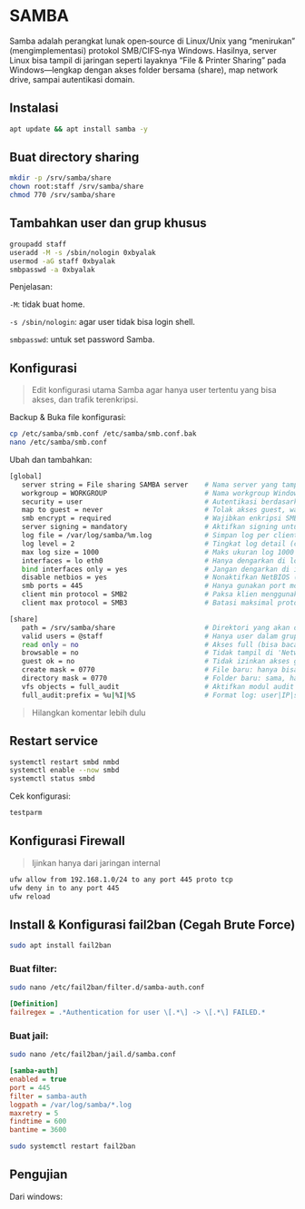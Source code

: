 # SAMBA
Samba adalah perangkat lunak open‑source di Linux/Unix yang “menirukan” (meng­implementasi) protokol SMB/CIFS‑­nya Windows. Hasilnya, server Linux bisa tampil di jaringan seperti layaknya “File & Printer Sharing” pada Windows—lengkap dengan akses folder bersama (share), map network drive, sampai autentikasi domain.

## Instalasi
```bash
apt update && apt install samba -y
```

## Buat directory sharing
```bash
mkdir -p /srv/samba/share
chown root:staff /srv/samba/share
chmod 770 /srv/samba/share
```

## Tambahkan user dan grup khusus
```bash
groupadd staff
useradd -M -s /sbin/nologin 0xbyalak
usermod -aG staff 0xbyalak
smbpasswd -a 0xbyalak
```
Penjelasan:

`-M`: tidak buat home.

`-s /sbin/nologin`: agar user tidak bisa login shell.

`smbpasswd`: untuk set password Samba.

## Konfigurasi
> Edit konfigurasi utama Samba agar hanya user tertentu yang bisa akses, dan trafik terenkripsi.

Backup & Buka file konfigurasi:
```bash
cp /etc/samba/smb.conf /etc/samba/smb.conf.bak
nano /etc/samba/smb.conf
```

Ubah dan tambahkan:
```bash
[global]
   server string = File sharing SAMBA server    # Nama server yang tampil di jaringan
   workgroup = WORKGROUP                        # Nama workgroup Windows (default: WORKGROUP)
   security = user                              # Autentikasi berdasarkan user Samba
   map to guest = never                         # Tolak akses guest, wajib login user valid
   smb encrypt = required                       # Wajibkan enkripsi SMB (SMB3) untuk keamanan
   server signing = mandatory                   # Aktifkan signing untuk integritas data
   log file = /var/log/samba/%m.log             # Simpan log per client (berdasarkan NetBIOS name)
   log level = 2                                # Tingkat log detail (cukup untuk audit ringan)
   max log size = 1000                          # Maks ukuran log 1000 KB (1 MB)
   interfaces = lo eth0                         # Hanya dengarkan di loopback dan eth0
   bind interfaces only = yes                   # Jangan dengarkan di interface lain
   disable netbios = yes                        # Nonaktifkan NetBIOS (port 137/138)
   smb ports = 445                              # Hanya gunakan port modern (445), tanpa 139
   client min protocol = SMB2                   # Paksa klien menggunakan minimal protokol SMB2 (lebih aman dari SMB1)
   client max protocol = SMB3                   # Batasi maksimal protokol SMB ke versi SMB3 (versi terbaru & terenkripsi)

[share]
   path = /srv/samba/share                      # Direktori yang akan dishare
   valid users = @staff                         # Hanya user dalam grup 'staff' yang boleh akses
   read only = no                               # Akses full (bisa baca dan tulis)
   browsable = no                               # Tidak tampil di 'Network', harus diakses manual
   guest ok = no                                # Tidak izinkan akses guest sama sekali
   create mask = 0770                           # File baru: hanya bisa diakses owner & grup
   directory mask = 0770                        # Folder baru: sama, hanya owner & grup
   vfs objects = full_audit                     # Aktifkan modul audit (logging aktivitas file)
   full_audit:prefix = %u|%I|%S                 # Format log: user|IP|share_name
```
> Hilangkan komentar lebih dulu
## Restart service
```bash
systemctl restart smbd nmbd
systemctl enable --now smbd
systemctl status smbd
```

Cek konfigurasi:
```bash
testparm
```

## Konfigurasi Firewall
> Ijinkan hanya dari jaringan internal

```bash
ufw allow from 192.168.1.0/24 to any port 445 proto tcp
ufw deny in to any port 445
ufw reload
```

## Install & Konfigurasi fail2ban (Cegah Brute Force)

```bash
sudo apt install fail2ban
```

### Buat filter:

```bash
sudo nano /etc/fail2ban/filter.d/samba-auth.conf
```

```ini
[Definition]
failregex = .*Authentication for user \[.*\] -> \[.*\] FAILED.*
```

### Buat jail:

```bash
sudo nano /etc/fail2ban/jail.d/samba.conf
```

```ini
[samba-auth]
enabled = true
port = 445
filter = samba-auth
logpath = /var/log/samba/*.log
maxretry = 5
findtime = 600
bantime = 3600
```

```bash
sudo systemctl restart fail2ban
```

## Pengujian
Dari windows:
```bash

